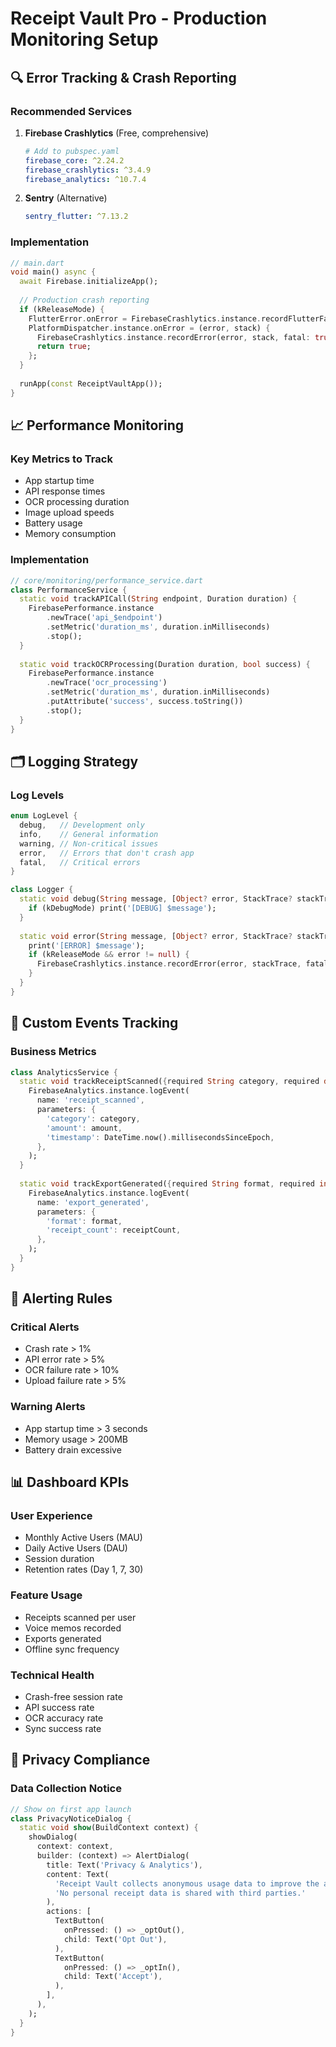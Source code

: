# Receipt Vault Pro - Production Monitoring Setup

## 🔍 Error Tracking & Crash Reporting

### Recommended Services
1. **Firebase Crashlytics** (Free, comprehensive)
   ```yaml
   # Add to pubspec.yaml
   firebase_core: ^2.24.2
   firebase_crashlytics: ^3.4.9
   firebase_analytics: ^10.7.4
   ```

2. **Sentry** (Alternative)
   ```yaml
   sentry_flutter: ^7.13.2
   ```

### Implementation
```dart
// main.dart
void main() async {
  await Firebase.initializeApp();
  
  // Production crash reporting
  if (kReleaseMode) {
    FlutterError.onError = FirebaseCrashlytics.instance.recordFlutterFatalError;
    PlatformDispatcher.instance.onError = (error, stack) {
      FirebaseCrashlytics.instance.recordError(error, stack, fatal: true);
      return true;
    };
  }
  
  runApp(const ReceiptVaultApp());
}
```

## 📈 Performance Monitoring

### Key Metrics to Track
- App startup time
- API response times
- OCR processing duration
- Image upload speeds
- Battery usage
- Memory consumption

### Implementation
```dart
// core/monitoring/performance_service.dart
class PerformanceService {
  static void trackAPICall(String endpoint, Duration duration) {
    FirebasePerformance.instance
        .newTrace('api_$endpoint')
        .setMetric('duration_ms', duration.inMilliseconds)
        .stop();
  }
  
  static void trackOCRProcessing(Duration duration, bool success) {
    FirebasePerformance.instance
        .newTrace('ocr_processing')
        .setMetric('duration_ms', duration.inMilliseconds)
        .putAttribute('success', success.toString())
        .stop();
  }
}
```

## 🗂️ Logging Strategy

### Log Levels
```dart
enum LogLevel {
  debug,   // Development only
  info,    // General information
  warning, // Non-critical issues
  error,   // Errors that don't crash app
  fatal,   // Critical errors
}

class Logger {
  static void debug(String message, [Object? error, StackTrace? stackTrace]) {
    if (kDebugMode) print('[DEBUG] $message');
  }
  
  static void error(String message, [Object? error, StackTrace? stackTrace]) {
    print('[ERROR] $message');
    if (kReleaseMode && error != null) {
      FirebaseCrashlytics.instance.recordError(error, stackTrace, fatal: false);
    }
  }
}
```

## 🎯 Custom Events Tracking

### Business Metrics
```dart
class AnalyticsService {
  static void trackReceiptScanned({required String category, required double amount}) {
    FirebaseAnalytics.instance.logEvent(
      name: 'receipt_scanned',
      parameters: {
        'category': category,
        'amount': amount,
        'timestamp': DateTime.now().millisecondsSinceEpoch,
      },
    );
  }
  
  static void trackExportGenerated({required String format, required int receiptCount}) {
    FirebaseAnalytics.instance.logEvent(
      name: 'export_generated',
      parameters: {
        'format': format,
        'receipt_count': receiptCount,
      },
    );
  }
}
```

## 🚨 Alerting Rules

### Critical Alerts
- Crash rate > 1%
- API error rate > 5%
- OCR failure rate > 10%
- Upload failure rate > 5%

### Warning Alerts
- App startup time > 3 seconds
- Memory usage > 200MB
- Battery drain excessive

## 📊 Dashboard KPIs

### User Experience
- Monthly Active Users (MAU)
- Daily Active Users (DAU)
- Session duration
- Retention rates (Day 1, 7, 30)

### Feature Usage
- Receipts scanned per user
- Voice memos recorded
- Exports generated
- Offline sync frequency

### Technical Health
- Crash-free session rate
- API success rate
- OCR accuracy rate
- Sync success rate

## 🔐 Privacy Compliance

### Data Collection Notice
```dart
// Show on first app launch
class PrivacyNoticeDialog {
  static void show(BuildContext context) {
    showDialog(
      context: context,
      builder: (context) => AlertDialog(
        title: Text('Privacy & Analytics'),
        content: Text(
          'Receipt Vault collects anonymous usage data to improve the app. '
          'No personal receipt data is shared with third parties.'
        ),
        actions: [
          TextButton(
            onPressed: () => _optOut(),
            child: Text('Opt Out'),
          ),
          TextButton(
            onPressed: () => _optIn(),
            child: Text('Accept'),
          ),
        ],
      ),
    );
  }
}
```